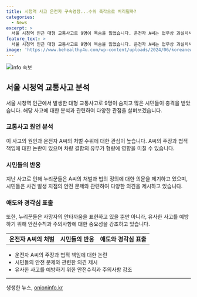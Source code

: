 ```yaml
---
title: 시청역 사고 운전자 구속영장...수위 촉각으로 처리될까?
categories:
  - News
excerpt: >
  서울 시청역 인근 대형 교통사고로 9명이 목숨을 잃었습니다. 운전자 A씨는 업무상 과실치사상 혐의로 입건됐으며, 급발진을 주장 중이지만 결함 발견 시 형량이 감경될 가능성도 있습니다. 누리꾼들은 처벌에 대한 의견을 제기하며, 시민들의 충격과 애도를 전했습니다. 또한, 교통사고 예방을 위한 조언과 점검을 당부하는 의견도 나왔으며, 사망자가 모두 남성이라는 점으로 젠더 갈등이 논의되기도 했습니다. 
feature_text: >
  서울 시청역 인근 대형 교통사고로 9명이 목숨을 잃었습니다. 운전자 A씨는 업무상 과실치사상 혐의로 입건됐으며, 급발진을 주장 중이지만 결함 발견 시 형량이 감경될 가능성도 있습니다. 누리꾼들은 처벌에 대한 의견을 제기하며, 시민들의 충격과 애도를 전했습니다. 또한, 교통사고 예방을 위한 조언과 점검을 당부하는 의견도 나왔으며, 사망자가 모두 남성이라는 점으로 젠더 갈등이 논의되기도 했습니다. 
image: 'https://www.behealthy4u.com/wp-content/uploads/2024/06/koreanews.jpg'
---
```


<p><img src="https://www.behealthy4u.com/wp-content/uploads/2024/06/koreanews.jpg" alt="info 속보" /></p>

<h2 data-ke-size="size26">서울 시청역 교통사고 분석</h2>

<p data-ke-size="size16">서울 시청역 인근에서 발생한 대형 교통사고로 9명이 숨지고 많은 시민들이 충격을 받았습니다. 해당 사고에 대한 분석과 관련하여 다양한 관점을 살펴보겠습니다.</p>

<h3 data-ke-size="size24">교통사고 원인 분석</h3>

<p data-ke-size="size16">이 사고의 원인과 운전자 A씨의 처벌 수위에 대한 관심이 높습니다. A씨의 주장과 법적 책임에 대한 논란이 있으며 차량 결함의 유무가 형량에 영향을 미칠 수 있습니다.</p>

<h3 data-ke-size="size24">시민들의 반응</h3>

<p data-ke-size="size16">지난 사고로 인해 누리꾼들은 A씨의 처벌과 법의 정의에 대한 의문을 제기하고 있으며, 시민들은 사건 발생 지점의 안전 문제와 관련하여 다양한 의견을 제시하고 있습니다.</p>

<h3 data-ke-size="size24">애도와 경각심 표출</h3>

<p data-ke-size="size16">또한, 누리꾼들은 사망자의 안타까움을 표현하고 있을 뿐만 아니라, 유사한 사고를 예방하기 위해 안전수칙과 주의사항에 대한 중요성을 강조하고 있습니다.</p>

<table>
    <tr>
        <td style="text-align: center; height: 17px;"><b>운전자 A씨의 처벌</b></td>
        <td style="text-align: center;"><b>시민들의 반응</b></td>
        <td style="text-align: center;"><b>애도와 경각심 표출</b></td>
    </tr>
</table>

<ul>
    <li>운전자 A씨의 주장과 법적 책임에 대한 논란</li>
    <li>시민들의 안전 문제와 관련한 의견 제시</li>
    <li>유사한 사고를 예방하기 위한 안전수칙과 주의사항 강조</li>
</ul>

<p><hr></p>
생생한 뉴스, <a href="https://onioninfo.kr" rel="dofollow">onioninfo.kr</a>


